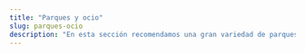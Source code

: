 ```yaml
---
title: "Parques y ocio"
slug: parques-ocio
description: "En esta sección recomendamos una gran variedad de parques de ocio o de naturaleza que son interesantes para conocer en los viajes."
---
```



